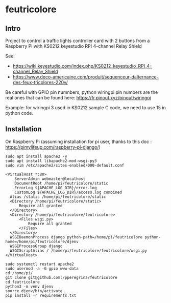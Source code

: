 # feutricolore

## Intro

Project to control a traffic lights controller card with 2 buttons from a Raspberry Pi with KS0212 keyestudio RPI 4-channel Relay Shield

See:
- https://wiki.keyestudio.com/index.php/KS0212_keyestudio_RPI_4-channel_Relay_Shield
- https://www.deco-americaine.com/produit/sequenceur-dalternance-des-feux-tricolores-220v/

Be careful with GPIO pin numnbers, python wiringpi pin numbers are the real ones that can be found here: https://fr.pinout.xyz/pinout/wiringpi

Example: for wiringpi 3 used in KS0212 sample C code, we need to use 15 in python code.

## Installation

On Raspberry Pi (assuming installation for pi user, thanks to this doc : https://pimylifeup.com/raspberry-pi-django/)

```
sudo apt install apache2 -y
sudo apt install libapache2-mod-wsgi-py3
sudo vim /etc/apache2/sites-enabled/000-default.conf

<VirtualHost *:80>
	ServerAdmin webmaster@localhost
	DocumentRoot /home/pi/feutricolore/static
	ErrorLog ${APACHE_LOG_DIR}/error.log
	CustomLog ${APACHE_LOG_DIR}/access.log combined
  Alias /static /home/pi/feutricolore/static
  <Directory /home/pi/feutricolore/static>
      Require all granted
  </Directory>
  <Directory /home/pi/feutricolore/feutricolore>
      <Files wsgi.py>
          Require all granted
      </Files>
  </Directory>
  WSGIDaemonProcess django python-path=/home/pi/feutricolore python-home=/home/pi/feutricolore/djenv
  WSGIProcessGroup django
  WSGIScriptAlias / /home/pi/feutricolore/feutricolore/wsgi.py
</VirtualHost>

sudo systemctl restart apache2
sudo usermod -a -G gpio www-data
cd /home/pi/
git clone git@github.com:/pperegrina/feutricolore
cd feutricolore
python3 -m venv djenv
source djenv/bin/activate
pip install -r requirements.txt
```
